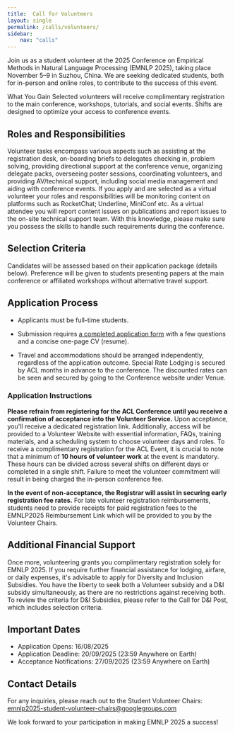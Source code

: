 ```yaml
---
title:  Call for Volunteers
layout: single
permalink: /calls/volunteers/
sidebar: 
    nav: "calls"
---
```


Join us as a student volunteer at the 2025 Conference on Empirical Methods in Natural Language Processing (EMNLP 2025), taking place November 5–9 in Suzhou, China. We are seeking dedicated students, both for in-person and online roles, to contribute to the success of this event.

What You Gain
Selected volunteers will receive complimentary registration to the main conference, workshops, tutorials, and social events. Shifts are designed to optimize your access to conference events.

## Roles and Responsibilities
Volunteer tasks encompass various aspects such as assisting at the registration desk, on-boarding briefs to delegates checking in, problem solving, providing directional support at the conference venue, organizing delegate packs, overseeing poster sessions, coordinating volunteers, and providing AV/technical support, including social media management and aiding with conference events. If you apply and are selected as a virtual volunteer your roles and responsibilities will be monitoring content on platforms such as RocketChat; Underline, MiniConf etc. As a virtual attendee you will report content issues on publications and report issues to the on-site technical support team. With this knowledge, please make sure you possess the skills to handle such requirements during the conference. 
	
## Selection Criteria
Candidates will be assessed based on their application package (details below). Preference will be given to students presenting papers at the main conference or affiliated workshops without alternative travel support.

## Application Process

- Applicants must be full-time students.

- Submission requires [a completed application form](https://forms.gle/qfTkVGyDitXipdAG7) with a few questions and a concise one-page CV (resume).

- Travel and accommodations should be arranged independently, regardless of the application outcome. Special Rate Lodging is secured by ACL months in advance to the conference. The discounted rates can be seen and secured by going to the Conference website under Venue. 

### Application Instructions
**Please refrain from registering for the ACL Conference until you receive a confirmation of acceptance into the Volunteer Service.** Upon acceptance, you'll receive a dedicated registration link. Additionally, access will be provided to a Volunteer Website with essential information, FAQs, training materials, and a scheduling system to choose volunteer days and roles. To receive a complimentary registration for the ACL Event, it is crucial to note that a minimum of **10 hours of volunteer work** at the event is mandatory. These hours can be divided across several shifts on different days or completed in a single shift. Failure to meet the volunteer commitment will result in being charged the in-person conference fee.

**In the event of non-acceptance, the Registrar will assist in securing early registration fee rates.** For late volunteer registration reimbursements, students need to provide receipts for paid registration fees to the EMNLP2025 Reimbursement Link which will be provided to you by the Volunteer Chairs. 

## Additional Financial Support
Once more, volunteering grants you complimentary registration solely for EMNLP 2025. If you require further financial assistance for lodging, airfare, or daily expenses, it's advisable to apply for Diversity and Inclusion Subsidies. You have the liberty to seek both a Volunteer subsidy and a D&I subsidy simultaneously, as there are no restrictions against receiving both. To review the criteria for D&I Subsidies, please refer to the Call for D&I Post, which includes selection criteria. 

## Important Dates										
- Application Opens: 16/08/2025
- Application Deadline: 20/09/2025 (23:59 Anywhere on Earth)
- Acceptance Notifications: 27/09/2025 (23:59 Anywhere on Earth)
 
## Contact Details

For any inquiries, please reach out to the Student Volunteer Chairs:
emnlp2025-student-volunteer-chairs@googlegroups.com

We look forward to your participation in making EMNLP 2025 a success!

